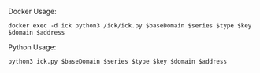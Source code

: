 Docker Usage:
```
docker exec -d ick python3 /ick/ick.py $baseDomain $series $type $key $domain $address
```

Python Usage:
```
python3 ick.py $baseDomain $series $type $key $domain $address
```